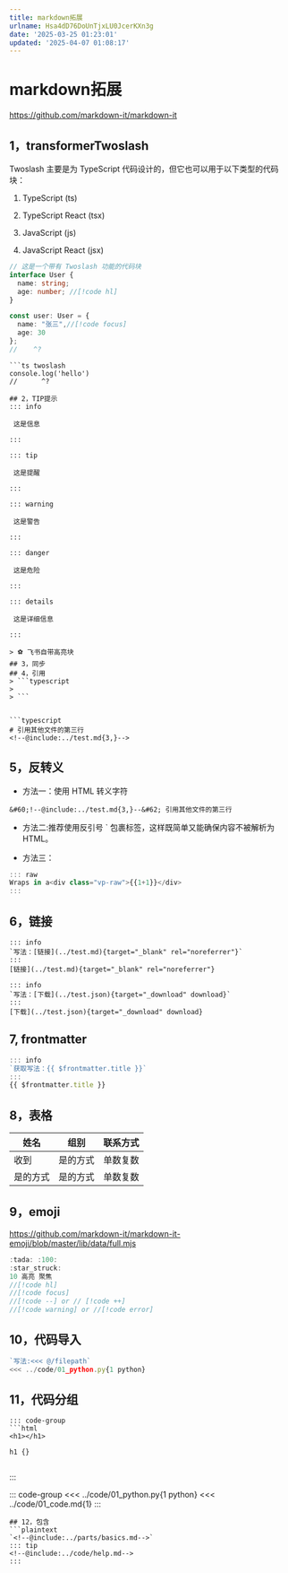 ```yaml
---
title: markdown拓展
urlname: Hsa4dD76DoUnTjxLU0JcerKXn3g
date: '2025-03-25 01:23:01'
updated: '2025-04-07 01:08:17'
---
```

# markdown拓展
https://github.com/markdown-it/markdown-it
## 1，transformerTwoslash
Twoslash 主要是为 TypeScript 代码设计的，但它也可以用于以下类型的代码块：
1. TypeScript (ts)

1. TypeScript React (tsx)

1. JavaScript (js)

1. JavaScript React (jsx)

```typescript
// 这是一个带有 Twoslash 功能的代码块
interface User {
  name: string;
  age: number; //[!code hl]
}

const user: User = {
  name: "张三",//[!code focus]
  age: 30
};
//    ^?
```
```plaintext
```ts twoslash
console.log('hello')
//      ^?
```
```
## 2，TIP提示
::: info

 这是信息

:::

::: tip

 这是提醒

:::

::: warning

 这是警告

:::

::: danger

 这是危险

:::

::: details

 这是详细信息

:::

> ⚽ 飞书自带高亮块
## 3，同步
## 4，引用
> ```typescript  
>   
> ```


```typescript
# 引用其他文件的第三行
<!--@include:../test.md{3,}-->
```
## 5，反转义
- 方法一：使用 HTML 转义字符

```plaintext
&#60;!--@include:../test.md{3,}--&#62; 引用其他文件的第三行
```
- 方法二:推荐使用反引号 ` 包裹标签，这样既简单又能确保内容不被解析为 HTML。

- 方法三：

```typescript
::: raw
Wraps in a<div class="vp-raw">{{1+1}}</div>
:::
```
## 6，链接
```undefined
::: info
`写法：[链接](../test.md){target="_blank" rel="noreferrer"}`
:::
[链接](../test.md){target="_blank" rel="noreferrer"}

::: info
`写法：[下载](../test.json){target="_download" download}`
:::
[下载](../test.json){target="_download" download}
```
## 7, frontmatter
```typescript
::: info
`获取写法：{{ $frontmatter.title }}`
:::
{{ $frontmatter.title }}
```
## 8，表格

| 姓名   | 组别   | 联系方式 |
| ---- | ---- | ---- |
| 收到   | 是的方式 | 单数复数 |
| 是的方式 | 是的方式 | 单数复数 |

## 9，emoji
https://github.com/markdown-it/markdown-it-emoji/blob/master/lib/data/full.mjs
```typescript
:tada: :100:
:star_struck:
10 高亮 聚焦
//[!code hl]
//[!code focus]
//[!code --] or // [!code ++]
//[!code warning] or //[!code error]
```
## 10，代码导入
```typescript
`写法:<<< @/filepath`
<<< ../code/01_python.py{1 python}
```
## 11，代码分组
```plaintext
::: code-group
```html
<h1></h1>
```
```CSS
h1 {}
``` 
```js 

```
::: 

::: code-group
<<< ../code/01_python.py{1 python}
<<< ../code/01_code.md{1}
::: 
```
## 12，包含
```plaintext
`<!--@include:../parts/basics.md-->`
::: tip
<!--@include:../code/help.md-->
:::
```

